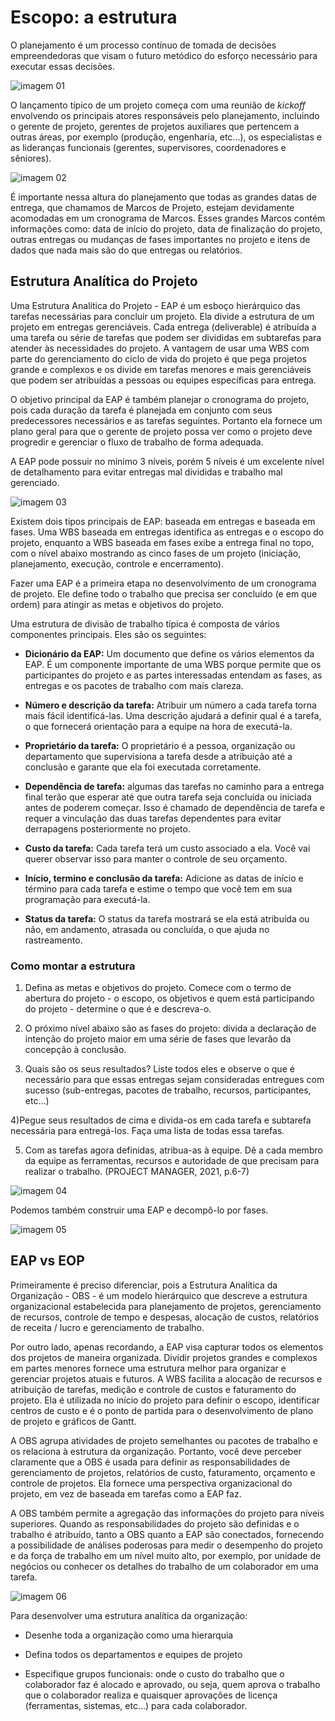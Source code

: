 # Escopo: a estrutura

O planejamento é um processo contínuo de tomada de decisões empreendedoras que visam o futuro metódico do esforço necessário para executar essas decisões.

![imagem 01](./assets/cs04-01.png)

O lançamento típico de um projeto começa com uma reunião de *kickoff* envolvendo os principais atores responsáveis pelo planejamento, incluindo o gerente de projeto, gerentes de projetos auxiliares que pertencem a outras áreas, por exemplo (produção, engenharia, etc...), os especialistas e as lideranças funcionais (gerentes, supervisores, coordenadores e sêniores).

![imagem 02](./assets/cs04-02.png)

É importante nessa altura do planejamento que todas as grandes datas de entrega, que chamamos de Marcos de Projeto, estejam devidamente acomodadas em um cronograma de Marcos. Esses grandes Marcos contém informações como: data de início do projeto, data de finalização do projeto, outras entregas ou mudanças de fases importantes no projeto e itens de dados que nada mais são do que entregas ou relatórios.

## Estrutura Analítica do Projeto

Uma Estrutura Analítica do Projeto - EAP é um esboço hierárquico das tarefas necessárias para concluir um projeto. Ela divide a estrutura de um projeto em entregas gerenciáveis. Cada entrega (deliverable) é atribuída a uma tarefa ou série de tarefas que podem ser divididas em subtarefas para atender às necessidades do projeto. A vantagem de usar uma WBS com parte do gerenciamento do ciclo de vida do projeto é que pega projetos grande e complexos e os divide em tarefas menores e mais gerenciáveis que podem ser atribuídas a pessoas ou equipes específicas para entrega.

O objetivo principal da EAP é também planejar o cronograma do projeto, pois cada duração da tarefa é planejada em conjunto com seus predecessores necessários e as tarefas seguintes. Portanto ela fornece um plano geral para que o gerente de projeto possa ver como o projeto deve progredir e gerenciar o fluxo de trabalho de forma adequada.

A EAP pode possuir no mínimo 3 níveis, porém 5 níveis é um excelente nível de detalhamento para evitar entregas mal divididas e trabalho mal gerenciado.

![imagem 03](./assets/cs04-03.png)

Existem dois tipos principais de EAP: baseada em entregas e baseada em fases. Uma WBS baseada em entregas identifica as entregas e o escopo do projeto, enquanto a WBS baseada em fases exibe a entrega final no topo, com o nível abaixo mostrando as cinco fases de um projeto (iniciação, planejamento, execução, controle e encerramento).

Fazer uma EAP é a primeira etapa no desenvolvimento de um cronograma de projeto. Ele define todo o trabalho que precisa ser concluído (e em que ordem) para atingir as metas e objetivos do projeto.

Uma estrutura de divisão de trabalho típica é composta de vários componentes principais. Eles são os seguintes:

- **Dicionário da EAP:** Um documento que define os vários elementos da EAP. É um componente importante de uma WBS porque permite que os participantes do projeto e as partes interessadas entendam as fases, as entregas e os pacotes de trabalho com mais clareza.

- **Número e descrição da tarefa:** Atribuir um número a cada tarefa torna mais fácil identificá-las. Uma descrição ajudará a definir qual é a tarefa, o que fornecerá orientação para a equipe na hora de executá-la.

- **Proprietário da tarefa:** O proprietário é a pessoa, organização ou departamento que supervisiona a tarefa desde a atribuição até a conclusão e garante que ela foi executada corretamente.

- **Dependência de tarefa:** algumas das tarefas no caminho para a entrega final terão que esperar até que outra tarefa seja concluída ou iniciada antes de poderem começar. Isso é chamado de dependência de tarefa e requer a vinculação das duas tarefas dependentes para evitar derrapagens posteriormente no projeto.

- **Custo da tarefa:** Cada tarefa terá um custo associado a ela. Você vai querer observar isso para manter o controle de seu orçamento.

- **Início, termino e conclusão da tarefa:** Adicione as datas de início e término para cada tarefa e estime o tempo que você tem em sua programação para executá-la.

- **Status da tarefa:** O status da tarefa mostrará se ela está atribuída ou não, em andamento, atrasada ou concluída, o que ajuda no rastreamento.

### Como montar a estrutura

1) Defina as metas e objetivos do projeto. Comece com o termo de abertura do projeto - o escopo, os objetivos e quem está participando do projeto - determine o que é e descreva-o.

2) O próximo nível abaixo são as fases do projeto: divida a declaração de intenção do projeto maior em uma série de fases que levarão da concepção à conclusão.

3) Quais são os seus resultados? Liste todos eles e observe o que é necessário para que essas entregas sejam consideradas entregues com sucesso (sub-entregas, pacotes de trabalho, recursos, participantes, etc...)

4)Pegue seus resultados de cima e divida-os em cada tarefa e subtarefa necessária para entregá-los. Faça uma lista de todas essa tarefas.

5) Com as tarefas agora definidas, atribua-as à equipe. Dê a cada membro da equipe as ferramentas, recursos e autoridade de que precisam para realizar o trabalho. (PROJECT MANAGER, 2021, p.6-7)

![imagem 04](./assets/cs04-04.png)

Podemos também construir uma EAP e decompô-lo por fases.

![imagem 05](./assets/cs04-05.png)

## EAP vs EOP

Primeiramente é preciso diferenciar, pois a Estrutura Analítica da Organização - OBS - é um modelo hierárquico que descreve a estrutura organizacional estabelecida para planejamento de projetos, gerenciamento de recursos, controle de tempo e despesas, alocação de custos, relatórios de receita / lucro e gerenciamento de trabalho.

Por outro lado, apenas recordando, a EAP visa capturar todos os elementos dos projetos de maneira organizada. Dividir projetos grandes e complexos em partes menores fornece uma estrutura melhor para organizar e gerenciar projetos atuais e futuros. A WBS facilita a alocação de recursos e atribuição de tarefas, medição e controle de custos e faturamento do projeto. Ela é utilizada no início do projeto para definir o escopo, identificar centros de custo e é o ponto de partida para o desenvolvimento de plano de projeto e gráficos de Gantt.

A OBS agrupa atividades de projeto semelhantes ou pacotes de trabalho e os relaciona à estrutura da organização. Portanto, você deve perceber claramente que a OBS é usada para definir as responsabilidades de gerenciamento de projetos, relatórios de custo, faturamento, orçamento e controle de projetos. Ela fornece uma perspectiva organizacional do projeto, em vez de baseada em tarefas como a EAP faz.

A OBS também permite a agregação das informações do projeto para níveis superiores. Quando as responsabilidades do projeto são definidas e o trabalho é atribuído, tanto a OBS quanto a EAP são conectados, fornecendo a possibilidade de análises poderosas para medir o desempenho do projeto e da força de trabalho em um nível muito alto, por exemplo, por unidade de negócios ou conhecer os detalhes do trabalho de um colaborador em uma tarefa.

![imagem 06](./assets/cs04-06.png)

Para desenvolver uma estrutura analítica da organização:

- Desenhe toda a organização como uma hierarquia

- Defina todos os departamentos e equipes de projeto

- Especifique grupos funcionais: onde o custo do trabalho que o colaborador faz é alocado e aprovado, ou seja, quem aprova o trabalho que o colaborador realiza e quaisquer aprovações de licença (ferramentas, sistemas, etc...) para cada colaborador.
